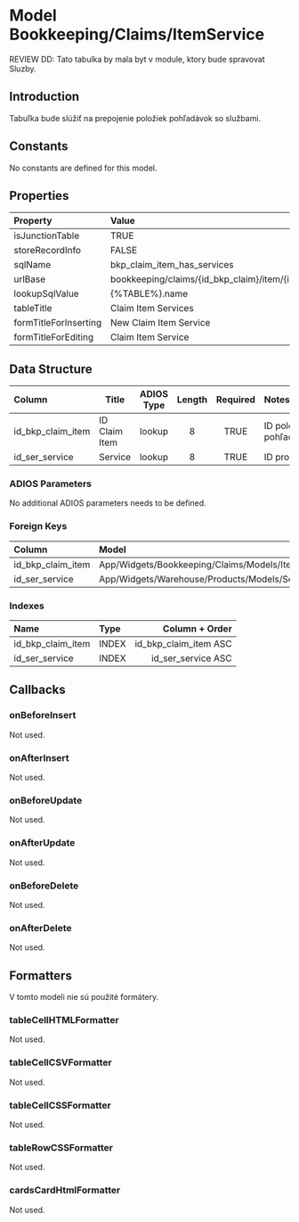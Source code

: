 # Model Bookkeeping/Claims/ItemService

REVIEW DD: Tato tabulka by mala byt v module, ktory bude spravovat Sluzby.

## Introduction

Tabuľka bude slúžiť na prepojenie položiek pohľadávok so službami.

## Constants

No constants are defined for this model.

## Properties

| Property              | Value                                                              |
| :-------------------- | :----------------------------------------------------------------- |
| isJunctionTable       | TRUE                                                               |
| storeRecordInfo       | FALSE                                                              |
| sqlName               | bkp_claim_item_has_services                                        |
| urlBase               | bookkeeping/claims/{id_bkp_claim}/item/{id_bkp_claim_item}/service |
| lookupSqlValue        | {%TABLE%}.name                                                     |
| tableTitle            | Claim Item Services                                                |
| formTitleForInserting | New Claim Item Service                                             |
| formTitleForEditing   | Claim Item Service                                                 |

## Data Structure

| Column            | Title         | ADIOS Type | Length | Required | Notes                 |
| :---------------- | ------------- | :--------: | :----: | :------: | :-------------------- |
| id_bkp_claim_item | ID Claim Item |   lookup   |   8    |   TRUE   | ID položky pohľadávky |
| id_ser_service    | Service       |   lookup   |   8    |   TRUE   | ID produktu           |

### ADIOS Parameters

No additional ADIOS parameters needs to be defined.

### Foreign Keys

| Column            | Model                                         | Relation | OnUpdate | OnDelete |
| :---------------- | :-------------------------------------------- | :------: | -------- | -------- |
| id_bkp_claim_item | App/Widgets/Bookkeeping/Claims/Models/Item    |   1:N    | Cascade  | Cascade  |
| id_ser_service    | App/Widgets/Warehouse/Products/Models/Service |   1:N    | Cascade  | Restrict |

### Indexes

| Name              | Type    |        Column + Order |
| :---------------- | :------ | --------------------: |
| id_bkp_claim_item | INDEX   | id_bkp_claim_item ASC |
| id_ser_service    | INDEX   |    id_ser_service ASC |

## Callbacks

### onBeforeInsert

Not used.

### onAfterInsert

Not used.

### onBeforeUpdate

Not used.

### onAfterUpdate

Not used.

### onBeforeDelete

Not used.

### onAfterDelete

Not used.

## Formatters

V tomto modeli nie sú použité formátery.

### tableCellHTMLFormatter

Not used.

### tableCellCSVFormatter

Not used.

### tableCellCSSFormatter

Not used.

### tableRowCSSFormatter

Not used.

### cardsCardHtmlFormatter

Not used.
